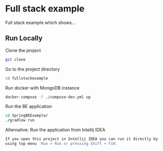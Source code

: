 
# Full stack example

Full stack example which shows...


## Run Locally

Clone the project

```bash
git clone 
```

Go to the project directory

```bash
cd fullstackexample
```

Run docker with MongoDB instance

```bash
docker-compose -f ./compose-dev.yml up
```

Run the BE application

```bash
cd SpringBEExample/
./gradlew run
```

Alternative: Run the application from Intellij IDEA

```bash
If you open this project in Intellij IDEA you can run it directly by 
using top menu 'Run > Run or pressing Shift + F10.
```




